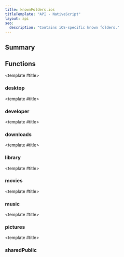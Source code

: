 ```yaml
---
title: knownFolders.ios
titleTemplate: "API - NativeScript"
layout: api
seo:
  description: "Contains iOS-specific known folders."
---
```


<!-- This page is auto generated, do not edit manually. -->
<!-- Run "yarn generate:api-docs" to regenerate -->

<script setup lang="ts">
  import { provide } from "vue";
  import API_DATA from "./knownFolders-ios.data.json";
  
  provide('API_DATA', API_DATA);
</script>

<APIRefHierarchy v-once />

<APIRefComment commentBase64="eyJibG9ja1RhZ3MiOltdLCJtb2RpZmllclRhZ3MiOnt9LCJzdW1tYXJ5IjpbeyJraW5kIjoidGV4dCIsInRleHQiOiJDb250YWlucyBpT1Mtc3BlY2lmaWMga25vd24gZm9sZGVycy4ifV19" v-once />

## <Heading ignore>Summary</Heading>

<APIRefSummary v-once />

## Functions

<div class="">

<APIRef for="2103" v-once>

<template #title>

### desktop

</template>

</APIRef>

</div>

<div class="">

<APIRef for="2101" v-once>

<template #title>

### developer

</template>

</APIRef>

</div>

<div class="">

<APIRef for="2105" v-once>

<template #title>

### downloads

</template>

</APIRef>

</div>

<div class="">

<APIRef for="2099" v-once>

<template #title>

### library

</template>

</APIRef>

</div>

<div class="">

<APIRef for="2107" v-once>

<template #title>

### movies

</template>

</APIRef>

</div>

<div class="">

<APIRef for="2109" v-once>

<template #title>

### music

</template>

</APIRef>

</div>

<div class="">

<APIRef for="2111" v-once>

<template #title>

### pictures

</template>

</APIRef>

</div>

<div class="">

<APIRef for="2113" v-once>

<template #title>

### sharedPublic

</template>

</APIRef>

</div>
